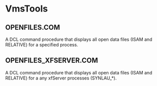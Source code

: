 # VmsTools

## OPENFILES.COM
A DCL command procedure that displays all open data files (ISAM and RELATIVE) for a specified process.

## OPENFILES_XFSERVER.COM
A DCL command procedure that displays all open data files (ISAM and RELATIVE) for a any xfServer processes (SYNLAU_*).
